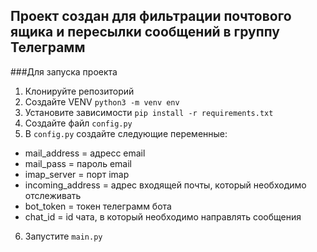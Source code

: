 ## Проект создан для фильтрации почтового ящика и пересылки сообщений в группу Телеграмм

###Для запуска проекта
1. Клонируйте репозиторий
2. Создайте VENV `python3 -m venv env`
3. Установите зависимости `pip install -r requirements.txt`
4. Создайте файл `config.py`
5. В `config.py` создайте следующие переменные:
  - mail_address = адресс email
  - mail_pass = пароль email
  - imap_server = порт imap
  - incoming_address = адрес входящей почты, который необходимо отслеживать
  - bot_token = токен телеграмм бота
  - chat_id = id чата, в который необходимо направлять сообщения
6. Запустите `main.py`
